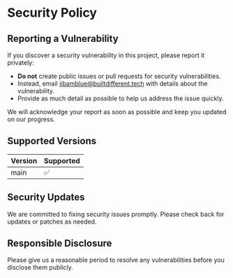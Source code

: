 # Security Policy

## Reporting a Vulnerability

If you discover a security vulnerability in this project, please report it privately:

- **Do not** create public issues or pull requests for security vulnerabilities.
- Instead, email iibamblue@builtdifferent.tech with details about the vulnerability.
- Provide as much detail as possible to help us address the issue quickly.

We will acknowledge your report as soon as possible and keep you updated on our progress.

## Supported Versions

| Version | Supported          |
| ------- | ------------------ |
| main    | :white_check_mark: |

## Security Updates

We are committed to fixing security issues promptly. Please check back for updates or patches as needed.

## Responsible Disclosure

Please give us a reasonable period to resolve any vulnerabilities before you disclose them publicly.
